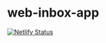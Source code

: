 # web-inbox-app

[![Netlify Status](https://api.netlify.com/api/v1/badges/55a02762-0636-48e9-baf0-1b0970af2f1c/deploy-status)](https://app.netlify.com/sites/soft-elf-3a8923/deploys)
